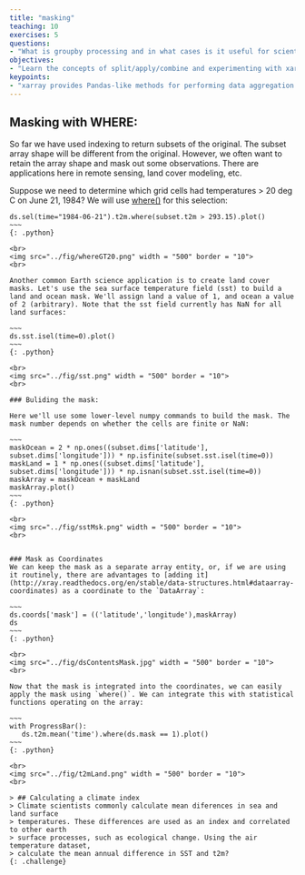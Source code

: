 ```yaml
---
title: "masking"
teaching: 10
exercises: 5
questions:
- "What is groupby processing and in what cases is it useful for scientific analysis of multidimensional arrays?"
objectives:
- "Learn the concepts of split/apply/combine and experimenting with xarray groupby processing"
keypoints:
- "xarray provides Pandas-like methods for performing data aggregation over defined groupings in the data"
---
```


## Masking with WHERE:

So far we have used indexing to return subsets of the original. The subset array shape will be different from the original. However, we often want to retain the array shape and mask out some observations. There are applications here in remote sensing, land cover modeling, etc.

Suppose we need to determine which grid cells had temperatures > 20 deg C on June 21, 1984? We will use [where()](http://xray.readthedocs.org/en/stable/indexing.html#masking-with-where) for this selection:

~~~~
ds.sel(time="1984-06-21").t2m.where(subset.t2m > 293.15).plot()
~~~
{: .python}

<br>
<img src="../fig/whereGT20.png" width = "500" border = "10">
<br>

Another common Earth science application is to create land cover masks. Let's use the sea surface temperature field (sst) to build a land and ocean mask. We'll assign land a value of 1, and ocean a value of 2 (arbitrary). Note that the sst field currently has NaN for all land surfaces:

~~~
ds.sst.isel(time=0).plot()
~~~
{: .python}

<br>
<img src="../fig/sst.png" width = "500" border = "10">
<br>

### Buliding the mask:

Here we'll use some lower-level numpy commands to build the mask. The mask number depends on whether the cells are finite or NaN:

~~~
maskOcean = 2 * np.ones((subset.dims['latitude'], subset.dims['longitude'])) * np.isfinite(subset.sst.isel(time=0))  
maskLand = 1 * np.ones((subset.dims['latitude'], subset.dims['longitude'])) * np.isnan(subset.sst.isel(time=0))  
maskArray = maskOcean + maskLand
maskArray.plot()
~~~
{: .python}

<br>
<img src="../fig/sstMsk.png" width = "500" border = "10">
<br>


### Mask as Coordinates
We can keep the mask as a separate array entity, or, if we are using it routinely, there are advantages to [adding it](http://xray.readthedocs.org/en/stable/data-structures.html#dataarray-coordinates) as a coordinate to the `DataArray`:

~~~
ds.coords['mask'] = (('latitude','longitude'),maskArray)
ds
~~~
{: .python}

<br>
<img src="../fig/dsContentsMask.jpg" width = "500" border = "10">
<br>

Now that the mask is integrated into the coordinates, we can easily apply the mask using `where()`. We can integrate this with statistical functions operating on the array:

~~~
with ProgressBar():
   ds.t2m.mean('time').where(ds.mask == 1).plot()
~~~
{: .python}

<br>
<img src="../fig/t2mLand.png" width = "500" border = "10">
<br>

> ## Calculating a climate index 
> Climate scientists commonly calculate mean diferences in sea and land surface
> temperatures. These differences are used as an index and correlated to other earth 
> surface processes, such as ecological change. Using the air temperature dataset,
> calculate the mean annual difference in SST and t2m?
{: .challenge}


 
